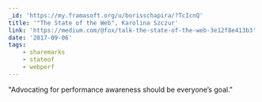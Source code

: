 ```yaml
---
_id: 'https://my.framasoft.org/u/borisschapira/?TcIcnQ'
title: '"The State of the Web", Karolina Szczur'
link: 'https://medium.com/@fox/talk-the-state-of-the-web-3e12f8e413b3'
date: '2017-09-06'
tags:
    - sharemarks
    - stateof
    - webperf
---
```


<div class="markdown"><p>&quot;Advocating for performance awareness should be everyone’s goal.&quot;
</p></div>
